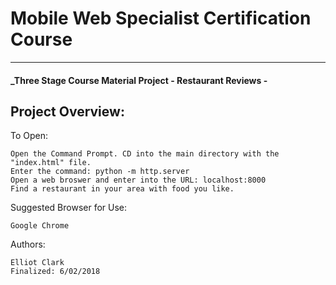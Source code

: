 # Mobile Web Specialist Certification Course
---
#### _Three Stage Course Material Project - Restaurant Reviews -

## Project Overview: 

To Open:

    Open the Command Prompt. CD into the main directory with the "index.html" file. 
    Enter the command: python -m http.server
    Open a web broswer and enter into the URL: localhost:8000
    Find a restaurant in your area with food you like.
    
Suggested Browser for Use:

	Google Chrome
    
Authors:

	Elliot Clark
	Finalized: 6/02/2018
